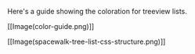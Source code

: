 Here's a guide showing the coloration for treeview lists.

[[Image(color-guide.png)]]   

[[Image(spacewalk-tree-list-css-structure.png)]]